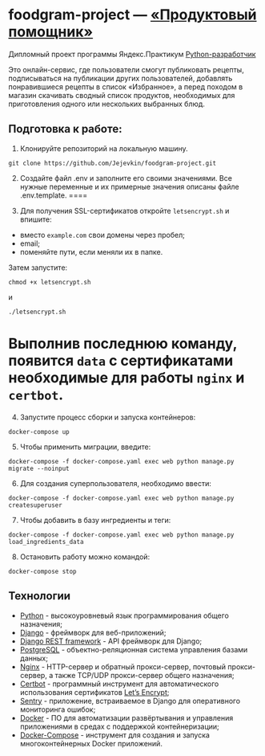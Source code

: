 
# foodgram-project — [«Продуктовый помощник»](https://foodgram-project.site/)

Дипломный проект программы Яндекс.Практикум [Python-разработчик](https://praktikum.yandex.ru/backend-developer/)

Это онлайн-сервис, где пользователи смогут публиковать рецепты, подписываться на публикации других пользователей, добавлять понравившиеся рецепты в список «Избранное», а перед походом в магазин скачивать сводный список продуктов, необходимых для приготовления одного или нескольких выбранных блюд.

## Подготовка к работе:

1. Клонируйте репозиторий на локальную машину.
  ```
  git clone https://github.com/Jejevkin/foodgram-project.git
  ```
2. Создайте файл .env и заполните его своими значениями. Все нужные переменные и их примерные значения описаны файле .env.template.
====

3. Для получения SSL-сертификатов откройте `letsencrypt.sh` и впишите:

  - вместо `example.com` свои домены через пробел;
  - email;
  - поменяйте пути, если меняли их в папке.

  Затем запустите:
  ```
  chmod +x letsencrypt.sh
  ```
  и 
  ```
  ./letsencrypt.sh
  ```
  Выполнив последнюю команду, появится `data` с сертификатами необходимые для работы `nginx` и `certbot`.
  ====

4. Запустите процесс сборки и запуска контейнеров:
  ```
  docker-compose up
  ```
5. Чтобы применить миграции, введите:
  ```
  docker-compose -f docker-compose.yaml exec web python manage.py migrate --noinput
  ```
6. Для создания суперпользователя, необходимо ввести:
  ```
  docker-compose -f docker-compose.yaml exec web python manage.py createsuperuser
  ```
7. Чтобы добавить в базу ингредиенты и теги:
  ```
  docker-compose -f docker-compose.yaml exec web python manage.py load_ingredients_data
  ```
8. Остановить работу можно командой:
  ```
  docker-compose stop
  ```

## Технологии
* [Python](https://www.python.org/) - высокоуровневый язык программирования общего назначения;
* [Django](https://www.djangoproject.com/) - фреймворк для веб-приложений;
* [Django REST framework](https://www.django-rest-framework.org/) - API фреймворк для Django;
* [PostgreSQL](https://www.postgresql.org/) - объектно-реляционная система управления базами данных;
* [Nginx](https://nginx.org/) - HTTP-сервер и обратный прокси-сервер, почтовый прокси-сервер, а также TCP/UDP прокси-сервер общего назначения;
* [Certbot](https://certbot.eff.org/) - программный инструмент для автоматического использования сертификатов [Let’s Encrypt](https://letsencrypt.org/);
* [Sentry](https://sentry.io/) - приложение, встраиваемое в Django для оперативного мониторинга ошибок;
* [Docker](https://www.docker.com/) - ПО для автоматизации развёртывания и управления приложениями в средах с поддержкой контейнеризации;
* [Docker-Compose](https://docs.docker.com/compose/) - инструмент для создания и запуска многоконтейнерных Docker приложений. 
